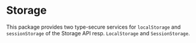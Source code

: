 # Storage

This package provides two type-secure services for `localStorage` and `sessionStorage` of the Storage API resp.
`LocalStorage` and `SessionStorage`.
